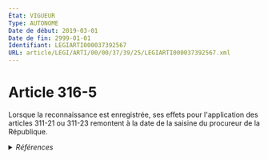 ```yaml
---
État: VIGUEUR
Type: AUTONOME
Date de début: 2019-03-01
Date de fin: 2999-01-01
Identifiant: LEGIARTI000037392567
URL: article/LEGI/ARTI/00/00/37/39/25/LEGIARTI000037392567.xml
---
```


<h1>Article 316-5</h1>

Lorsque la reconnaissance est enregistrée, ses effets pour l'application des
articles 311-21 ou 311-23 remontent à la date de la saisine du procureur de la
République.


<details>
  <summary><em>Références</em></summary>

  <h2>Articles faisant référence à l'article</h2>
  
  <ul>
    <li>
      <a href="https://legal.tricoteuses.fr//redirection/LEGIARTI000020123523?vers=git&vers=legifrance">Code civil - article 311-23 AUTONOME MODIFIE, en vigueur du 2009-01-19 au 2013-05-19</a> CITATION cible
    </li>
    <li>
      <a href="https://legal.tricoteuses.fr//redirection/LEGIARTI000043895566?vers=git&vers=legifrance">Code civil - article 311-23 AUTONOME VIGUEUR, en vigueur depuis le 2021-08-04</a> CITATION cible
    </li>
    <li>
      <a href="https://legal.tricoteuses.fr//redirection/LEGIARTI000043895575?vers=git&vers=legifrance">Code civil - article 311-21 AUTONOME VIGUEUR, en vigueur depuis le 2021-08-04</a> CITATION cible
    </li>
    <li>
      <a href="https://legal.tricoteuses.fr//redirection/LEGIARTI000027432045?vers=git&vers=legifrance">Code civil - article 311-21 AUTONOME MODIFIE, en vigueur du 2013-05-19 au 2021-08-04</a> CITATION cible
    </li>
    <li>
      <a href="https://legal.tricoteuses.fr//redirection/LEGIARTI000006424850?vers=git&vers=legifrance">Code civil - article 311-21 AUTONOME MODIFIE, en vigueur du 2005-01-01 au 2006-07-01</a> CITATION cible
    </li>
    <li>
      <a href="https://legal.tricoteuses.fr//redirection/LEGIARTI000006424851?vers=git&vers=legifrance">Code civil - article 311-21 AUTONOME MODIFIE, en vigueur du 2006-07-01 au 2013-05-19</a> CITATION cible
    </li>
    <li>
      <a href="https://legal.tricoteuses.fr//redirection/LEGIARTI000006424893?vers=git&vers=legifrance">Code civil - article 311-23 AUTONOME MODIFIE, en vigueur du 2006-07-01 au 2009-01-19</a> CITATION cible
    </li>
    <li>
      <a href="https://legal.tricoteuses.fr//redirection/LEGIARTI000006424849?vers=git&vers=legifrance">Code civil - article 311-21 AUTONOME MODIFIE_MORT_NE, en vigueur du 2003-09-01 au 2003-06-19</a> CITATION cible
    </li>
    <li>
      <a href="https://legal.tricoteuses.fr//redirection/LEGIARTI000027432041?vers=git&vers=legifrance">Code civil - article 311-23 AUTONOME MODIFIE, en vigueur du 2013-05-19 au 2016-11-20</a> CITATION cible
    </li>
    <li>
      <a href="https://legal.tricoteuses.fr//redirection/LEGIARTI000006424892?vers=git&vers=legifrance">Code civil - article 311-23 AUTONOME TRANSFERE, en vigueur du 2005-01-01 au 2006-07-01</a> CITATION cible
    </li>
    <li>
      <a href="https://legal.tricoteuses.fr//redirection/LEGIARTI000037382601?vers=git&vers=legifrance">LOI n° 2018-778 du 10 septembre 2018 pour une immigration maîtrisée, un droit d'asile effectif et une intégration réussie - article 55 ENTIEREMENT_MODIF</a> CREE source
    </li>
    <li>
      <a href="https://legal.tricoteuses.fr//redirection/LEGIARTI000033461018?vers=git&vers=legifrance">Code civil - article 311-23 AUTONOME MODIFIE, en vigueur du 2016-11-20 au 2021-08-04</a> CITATION cible
    </li>
  </ul>
  
  <h2>Références faites par l'article</h2>
  
  <ul>
    <li>
      2018-09-10 CREE cible <a href="https://legal.tricoteuses.fr//redirection/LEGIARTI000037382601?vers=git&vers=legifrance">LOI n° 2018-778 du 10 septembre 2018 pour une immigration maîtrisée, un droit d'asile effectif et une intégration réussie - article 55 ENTIEREMENT_MODIF</a>
    </li>
    <li>
      2999-01-01 CITATION source <a href="https://legal.tricoteuses.fr//redirection/LEGIARTI000006424849?vers=git&vers=legifrance">Code civil - article 311-21 AUTONOME MODIFIE_MORT_NE, en vigueur du 2003-09-01 au 2003-06-19</a>
    </li>
    <li>
      2999-01-01 CITATION source <a href="https://legal.tricoteuses.fr//redirection/LEGIARTI000006424892?vers=git&vers=legifrance">Code civil - article 311-23 AUTONOME TRANSFERE, en vigueur du 2005-01-01 au 2006-07-01</a>
    </li>
  </ul>
</details>
